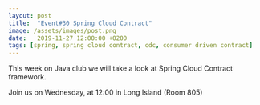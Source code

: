 ```yaml
---
layout: post
title:  "Event#30 Spring Cloud Contract"
image: /assets/images/post.png
date:   2019-11-27 12:00:00 +0200
tags: [spring, spring cloud contract, cdc, consumer driven contract]
---
```


This week on Java club we will take a look at Spring Cloud Contract framework.

Join us on Wednesday, at 12:00 in Long Island (Room 805)
